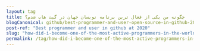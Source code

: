 ```yaml
---
layout: tag
title: چگونه من یکی از فعال ترین برنامه نویسان جهان در گیت هاب شدم؟
blogCanonical: github/best-programmer-and-user-open-source-in-github-2020/
post-ref: "Best programmer and user in github at 2020"
slug: "how-did-i-become-one-of-the-most-active-programmers-in-the-world-at-github-2020"
permalink: /tag/how-did-i-become-one-of-the-most-active-programmers-in-the-world-at-github-2020/
---
```

